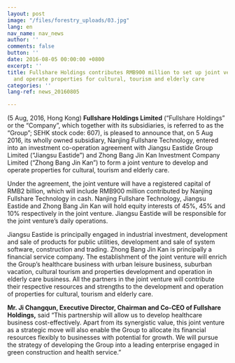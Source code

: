 ```yaml
---
layout: post
image: "/files/forestry_uploads/03.jpg"
lang: en
nav_name: nav_news
author: ''
comments: false
button: ''
date: 2016-08-05 00:00:00 +0800
excerpt: ''
title: Fullshare Holdings contributes RMB900 million to set up joint venture to develop
  and operate properties for cultural, tourism and elderly care
categories: ''
lang-ref: news_20160805

---
```

(5 Aug, 2016, Hong Kong) **Fullshare Holdings Limited** (“Fullshare Holdings” or the “Company”, which together with its subsidiaries, is referred to as the “Group”; SEHK stock code: 607), is pleased to announce that, on 5 Aug 2016, its wholly owned subsidiary, Nanjing Fullshare Technology, entered into an investment co-operation agreement with Jiangsu Eastide Group Limited (“Jiangsu Eastide”) and Zhong Bang Jin Kan Investment Company Limited (“Zhong Bang Jin Kan”) to form a joint venture to develop and operate properties for cultural, tourism and elderly care.

Under the agreement, the joint venture will have a registered capital of RMB2 billion, which will include RMB900 million contributed by Nanjing Fullshare Technology in cash. Nanjing Fullshare Technology, Jiangsu Eastide and Zhong Bang Jin Kan will hold equity interests of 45%, 45% and 10% respectively in the joint venture. Jiangsu Eastide will be responsible for the joint venture’s daily operations.

Jiangsu Eastide is principally engaged in industrial investment, development and sale of products for public utilities, development and sale of system software, construction and trading. Zhong Bang Jin Kan is principally a financial service company. The establishment of the joint venture will enrich the Group’s healthcare business with urban leisure business, suburban vacation, cultural tourism and properties development and operation in elderly care business. All the partners in the joint venture will contribute their respective resources and strengths to the development and operation of properties for cultural, tourism and elderly care.

**Mr. Ji Changqun, Executive Director, Chairman and Co-CEO of Fullshare Holdings,** said “This partnership will allow us to develop healthcare business cost-effectively. Apart from its synergistic value, this joint venture as a strategic move will also enable the Group to allocate its financial resources flexibly to businesses with potential for growth. We will pursue the strategy of developing the Group into a leading enterprise engaged in green construction and health service.”